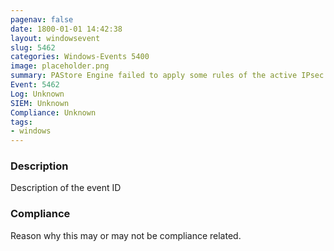 ```yaml
---
pagenav: false
date: 1800-01-01 14:42:38
layout: windowsevent
slug: 5462
categories: Windows-Events 5400
image: placeholder.png
summary: PAStore Engine failed to apply some rules of the active IPsec policy on the computer
Event: 5462
Log: Unknown
SIEM: Unknown
Compliance: Unknown
tags:
- windows
---
```


### Description

Description of the event ID

### Compliance

Reason why this may or may not be compliance related.
